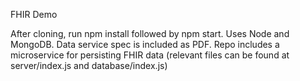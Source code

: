 FHIR Demo

After cloning, run npm install followed by npm start. Uses Node and MongoDB.
Data service spec is included as PDF.
Repo includes a microservice for persisting FHIR data (relevant files can be found at server/index.js and database/index.js)
